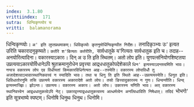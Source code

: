 ```yaml
---
index:  3.1.80
vrittiindex:  171
sutra:  धिन्विकृण्व्योर च
vritti:  balamanorama 
---
```


धिन्विकृण्व्योः। `अ' इति लुप्तप्रथमाकम्। धिविकृव्योः कृतनुमोर्धिन्विकृण्वीत निर्देशः। `तनादिकृञ्भ्यः उः' इत्यत उरिति चकारादनुकृष्यते। `कर्तरि श'बित्यतः कर्तरीति, `सार्वधातुके य'गित्यतः सार्वधातुक इति च। तदाह-- अनयोरित्यादिना। वकारस्याऽकारः। दिन् अ उ ति इति स्थितम्। अतो लोप इति। युगपत्संनियोगशिष्टतया उप्रत्ययाऽकारयोर्विधानेऽपि श्रुतक्रमानुरोधेन प्रवृत्त्या आद्र्धधातुकोपदेशेकाले `धिन' इत्यस्याऽदन्तत्वमिति भावः। नन्वत्र वकारस्य लोप एव विधीयतां किमकारविधिनेत्यत आह--तस्येति। वकारस्य लोपाविधौ तु अजादेशत्वाऽभावात्स्थानिकवत्त्वं न स्यादिति भावः। तथा च धिनु ति इति स्थिते आह--उप्रत्ययस्येति। धिनुत इति। धिविधातोरनुमि तसि उप्रत्यये वकारस्य अकारादेशे अतो लोपः। तसो ङित्त्वादुकारस्य न गुणः। धिन्वन्तीति। धिन्व् इत्यस्माज्झिः। झोऽन्तः। उप्रत्ययः। वकारस्य अकारः। अतो लोपः। उकारस्य यणिति भावः। अत् वकारस्य स्थानिवत्त्वेन आद्र्धधातुकत्वेऽपि नेट्। उकारवृत्त्याद्र्धधातुकत्वस्य अल्धर्मत्वेन अनल्विधाविति निषेधात्। तदिदं `भोभगो' इति सूत्रभाष्ये स्पष्टम्। धिनोषि धिनुथः धिनुथ। धिनोमि।

